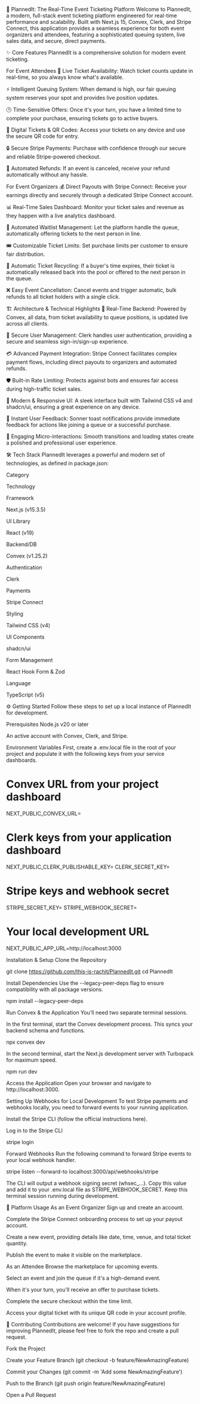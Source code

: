 🎫 PlannedIt: The Real-Time Event Ticketing Platform
Welcome to PlannedIt, a modern, full-stack event ticketing platform engineered for real-time performance and scalability. Built with Next.js 15, Convex, Clerk, and Stripe Connect, this application provides a seamless experience for both event organizers and attendees, featuring a sophisticated queuing system, live sales data, and secure, direct payments.

✨ Core Features
PlannedIt is a comprehensive solution for modern event ticketing.

For Event Attendees
🎫 Live Ticket Availability: Watch ticket counts update in real-time, so you always know what's available.

⚡ Intelligent Queuing System: When demand is high, our fair queuing system reserves your spot and provides live position updates.

🕒 Time-Sensitive Offers: Once it's your turn, you have a limited time to complete your purchase, ensuring tickets go to active buyers.

📲 Digital Tickets & QR Codes: Access your tickets on any device and use the secure QR code for entry.

🔒 Secure Stripe Payments: Purchase with confidence through our secure and reliable Stripe-powered checkout.

💸 Automated Refunds: If an event is canceled, receive your refund automatically without any hassle.

For Event Organizers
💰 Direct Payouts with Stripe Connect: Receive your earnings directly and securely through a dedicated Stripe Connect account.

📊 Real-Time Sales Dashboard: Monitor your ticket sales and revenue as they happen with a live analytics dashboard.

🎯 Automated Waitlist Management: Let the platform handle the queue, automatically offering tickets to the next person in line.

🎟️ Customizable Ticket Limits: Set purchase limits per customer to ensure fair distribution.

🔄 Automatic Ticket Recycling: If a buyer's time expires, their ticket is automatically released back into the pool or offered to the next person in the queue.

❌ Easy Event Cancellation: Cancel events and trigger automatic, bulk refunds to all ticket holders with a single click.

🏗️ Architecture & Technical Highlights
🚀 Real-Time Backend: Powered by Convex, all data, from ticket availability to queue positions, is updated live across all clients.

👤 Secure User Management: Clerk handles user authentication, providing a secure and seamless sign-in/sign-up experience.

💳 Advanced Payment Integration: Stripe Connect facilitates complex payment flows, including direct payouts to organizers and automated refunds.

🛡️ Built-in Rate Limiting: Protects against bots and ensures fair access during high-traffic ticket sales.

🎨 Modern & Responsive UI: A sleek interface built with Tailwind CSS v4 and shadcn/ui, ensuring a great experience on any device.

🔔 Instant User Feedback: Sonner toast notifications provide immediate feedback for actions like joining a queue or a successful purchase.

💫 Engaging Micro-interactions: Smooth transitions and loading states create a polished and professional user experience.

🛠️ Tech Stack
PlannedIt leverages a powerful and modern set of technologies, as defined in package.json:

Category

Technology

Framework

Next.js (v15.3.5)

UI Library

React (v19)

Backend/DB

Convex (v1.25.2)

Authentication

Clerk

Payments

Stripe Connect

Styling

Tailwind CSS (v4)

UI Components

shadcn/ui

Form Management

React Hook Form & Zod

Language

TypeScript (v5)

⚙️ Getting Started
Follow these steps to set up a local instance of PlannedIt for development.

Prerequisites
Node.js v20 or later

An active account with Convex, Clerk, and Stripe.

Environment Variables
First, create a .env.local file in the root of your project and populate it with the following keys from your service dashboards.

# Convex URL from your project dashboard
NEXT_PUBLIC_CONVEX_URL=

# Clerk keys from your application dashboard
NEXT_PUBLIC_CLERK_PUBLISHABLE_KEY=
CLERK_SECRET_KEY=

# Stripe keys and webhook secret
STRIPE_SECRET_KEY=
STRIPE_WEBHOOK_SECRET=

# Your local development URL
NEXT_PUBLIC_APP_URL=http://localhost:3000

Installation & Setup
Clone the Repository

git clone https://github.com/this-is-rachit/PlannedIt.git
cd PlannedIt

Install Dependencies
Use the --legacy-peer-deps flag to ensure compatibility with all package versions.

npm install --legacy-peer-deps

Run Convex & the Application
You'll need two separate terminal sessions.

In the first terminal, start the Convex development process. This syncs your backend schema and functions.

npx convex dev

In the second terminal, start the Next.js development server with Turbopack for maximum speed.

npm run dev

Access the Application
Open your browser and navigate to http://localhost:3000.

Setting Up Webhooks for Local Development
To test Stripe payments and webhooks locally, you need to forward events to your running application.

Install the Stripe CLI (follow the official instructions here).

Log in to the Stripe CLI

stripe login

Forward Webhooks
Run the following command to forward Stripe events to your local webhook handler.

stripe listen --forward-to localhost:3000/api/webhooks/stripe

The CLI will output a webhook signing secret (whsec_...). Copy this value and add it to your .env.local file as STRIPE_WEBHOOK_SECRET. Keep this terminal session running during development.

🚀 Platform Usage
As an Event Organizer
Sign up and create an account.

Complete the Stripe Connect onboarding process to set up your payout account.

Create a new event, providing details like date, time, venue, and total ticket quantity.

Publish the event to make it visible on the marketplace.

As an Attendee
Browse the marketplace for upcoming events.

Select an event and join the queue if it's a high-demand event.

When it's your turn, you'll receive an offer to purchase tickets.

Complete the secure checkout within the time limit.

Access your digital ticket with its unique QR code in your account profile.

🤝 Contributing
Contributions are welcome! If you have suggestions for improving PlannedIt, please feel free to fork the repo and create a pull request.

Fork the Project

Create your Feature Branch (git checkout -b feature/NewAmazingFeature)

Commit your Changes (git commit -m 'Add some NewAmazingFeature')

Push to the Branch (git push origin feature/NewAmazingFeature)

Open a Pull Request

